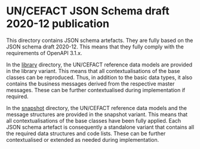 # UN/CEFACT JSON Schema draft 2020-12 publication

This directory contains JSON schema artefacts. They are fully based on the JSON schema draft 2020-12. This means that they fully comply with the requirements of OpenAPI 3.1.x.

In the [library](https://github.com/uncefact/spec-JSONschema/tree/main/compatability/library) directory, the UN/CEFACT reference data models are provided in the library variant. This means that all contextualisations of the base classes can be reproduced. Thus, in addition to the basic data types, it also contains the business messages derived from the respective master messages. These can be further contextualised during implementation if required. 

In the [snapshot](https://github.com/uncefact/spec-JSONschema/tree/main/compatability/snapshot) directory, the UN/CEFACT reference data models and the message structures are provided in the snapshot variant. This means that all contextualisations of the base classes have been fully applied. Each JSON schema artefact is consequently a standalone variant that contains all the required data structures and code lists. These can be further contextualised or extended as needed during implementation. 
